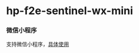 # hp-f2e-sentinel-wx-mini

### 微信小程序

支持微信小程序，[具体使用](https://github.com/clouDr-f2e/mitojs/blob/master/docs/guide.md#%E5%BE%AE%E4%BF%A1%E5%B0%8F%E7%A8%8B%E5%BA%8F)
